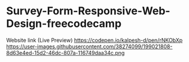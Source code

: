 # Survey-Form-Responsive-Web-Design-freecodecamp
Website link (Live Preview) https://codepen.io/kalpesh-d/pen/rNKObXp
https://user-images.githubusercontent.com/38274099/199021808-8d63e4ed-15d2-46dc-807a-116749daa34c.png
